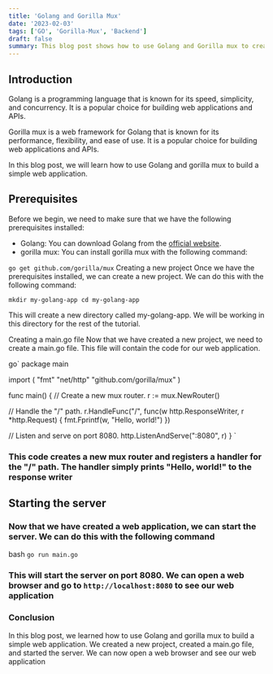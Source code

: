 ```yaml
---
title: 'Golang and Gorilla Mux'
date: '2023-02-03'
tags: ['GO', 'Gorilla-Mux', 'Backend']
draft: false
summary: This blog post shows how to use Golang and Gorilla mux to create a simple web application. The steps are to create a new project, create a main.go file, and start the server.
---
```


## Introduction

Golang is a programming language that is known for its speed, simplicity, and concurrency. It is a popular choice for building web applications and APIs.

Gorilla mux is a web framework for Golang that is known for its performance, flexibility, and ease of use. It is a popular choice for building web applications and APIs.

In this blog post, we will learn how to use Golang and gorilla mux to build a simple web application.

## Prerequisites

Before we begin, we need to make sure that we have the following prerequisites installed:

- Golang: You can download Golang from the [official website](https://golang.org/dl/).
- gorilla mux: You can install gorilla mux with the following command:

`go get github.com/gorilla/mux`
Creating a new project
Once we have the prerequisites installed, we can create a new project. We can do this with the following command:

`
mkdir my-golang-app
cd my-golang-app
`

This will create a new directory called my-golang-app. We will be working in this directory for the rest of the tutorial.

Creating a main.go file
Now that we have created a new project, we need to create a main.go file. This file will contain the code for our web application.

go`
package main

import (
"fmt"
"net/http"
"github.com/gorilla/mux"
)

func main() {
// Create a new mux router.
r := mux.NewRouter()

// Handle the "/" path.
r.HandleFunc("/", func(w http.ResponseWriter, r \*http.Request) {
fmt.Fprintf(w, "Hello, world!")
})

// Listen and serve on port 8080.
http.ListenAndServe(":8080", r)
}
`

### This code creates a new mux router and registers a handler for the "/" path. The handler simply prints "Hello, world!" to the response writer

## Starting the server

### Now that we have created a web application, we can start the server. We can do this with the following command

bash `go run main.go`

### This will start the server on port 8080. We can open a web browser and go to `http://localhost:8080` to see our web application

### Conclusion

In this blog post, we learned how to use Golang and gorilla mux to build a simple web application. We created a new project, created a main.go file, and started the server. We can now open a web browser and see our web application
